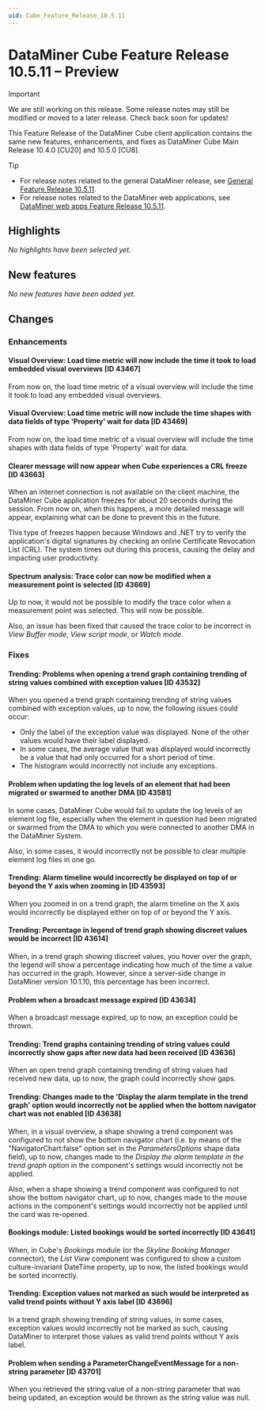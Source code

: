 ```yaml
---
uid: Cube_Feature_Release_10.5.11
---
```


# DataMiner Cube Feature Release 10.5.11 – Preview

> [!IMPORTANT]
> We are still working on this release. Some release notes may still be modified or moved to a later release. Check back soon for updates!

This Feature Release of the DataMiner Cube client application contains the same new features, enhancements, and fixes as DataMiner Cube Main Release 10.4.0 [CU20] and 10.5.0 [CU8].

> [!TIP]
>
> - For release notes related to the general DataMiner release, see [General Feature Release 10.5.11](xref:General_Feature_Release_10.5.11).
> - For release notes related to the DataMiner web applications, see [DataMiner web apps Feature Release 10.5.11](xref:Web_apps_Feature_Release_10.5.11).

## Highlights

*No highlights have been selected yet.*

## New features

*No new features have been added yet.*

## Changes

### Enhancements

#### Visual Overview: Load time metric will now include the time it took to load embedded visual overviews [ID 43467]

<!-- MR 10.4.0 [CU20] / 10.5.0 [CU8] - FR 10.5.11 -->

From now on, the load time metric of a visual overview will include the time it took to load any embedded visual overviews.

#### Visual Overview: Load time metric will now include the time shapes with data fields of type 'Property' wait for data [ID 43469]

<!-- MR 10.4.0 [CU20] / 10.5.0 [CU8] - FR 10.5.11 -->

From now on, the load time metric of a visual overview will include the time shapes with data fields of type 'Property' wait for data.

#### Clearer message will now appear when Cube experiences a CRL freeze [ID 43663]

<!-- MR 10.4.0 [CU20] / 10.5.0 [CU8] - FR 10.5.11 -->

When an internet connection is not available on the client machine, the DataMiner Cube application freezes for about 20 seconds during the session. From now on, when this happens, a more detailed message will appear, explaining what can be done to prevent this in the future.

This type of freezes happen because Windows and .NET try to verify the application's digital signatures by checking an online Certificate Revocation List (CRL). The system times out during this process, causing the delay and impacting user productivity.

#### Spectrum analysis: Trace color can now be modified when a measurement point is selected [ID 43669]

<!-- MR 10.4.0 [CU20] / 10.5.0 [CU8] - FR 10.5.11 -->

Up to now, it would not be possible to modify the trace color when a measurement point was selected. This will now be possible.

Also, an issue has been fixed that caused the trace color to be incorrect in *View Buffer mode*, *View script mode*, or *Watch mode*.

### Fixes

#### Trending: Problems when opening a trend graph containing trending of string values combined with exception values [ID 43532]

<!-- MR 10.4.0 [CU20] / 10.5.0 [CU8] - FR 10.5.11 -->

When you opened a trend graph containing trending of string values combined with exception values, up to now, the following issues could occur:

- Only the label of the exception value was displayed. None of the other values would have their label displayed.
- In some cases, the average value that was displayed would incorrectly be a value that had only occurred for a short period of time.
- The histogram would incorrectly not include any exceptions.

#### Problem when updating the log levels of an element that had been migrated or swarmed to another DMA [ID 43581]

<!-- MR 10.4.0 [CU20] / 10.5.0 [CU8] - FR 10.5.11 -->

In some cases, DataMiner Cube would fail to update the log levels of an element log file, especially when the element in question had been migrated or swarmed from the DMA to which you were connected to another DMA in the DataMiner System.

Also, in some cases, it would incorrectly not be possible to clear multiple element log files in one go.

#### Trending: Alarm timeline would incorrectly be displayed on top of or beyond the Y axis when zooming in [ID 43593]

<!-- MR 10.4.0 [CU20] / 10.5.0 [CU8] - FR 10.5.11 -->

When you zoomed in on a trend graph, the alarm timeline on the X axis would incorrectly be displayed either on top of or beyond the Y axis.

#### Trending: Percentage in legend of trend graph showing discreet values would be incorrect [ID 43614]

<!-- MR 10.4.0 [CU20] / 10.5.0 [CU8] - FR 10.5.11 -->

When, in a trend graph showing discreet values, you hover over the graph, the legend will show a percentage indicating how much of the time a value has occurred in the graph. However, since a server-side change in DataMiner version 10.1.10, this percentage has been incorrect.

#### Problem when a broadcast message expired [ID 43634]

<!-- MR 10.4.0 [CU20] / 10.5.0 [CU8] - FR 10.5.11 -->

When a broadcast message expired, up to now, an exception could be thrown.

#### Trending: Trend graphs containing trending of string values could incorrectly show gaps after new data had been received [ID 43636]

<!-- MR 10.4.0 [CU20] / 10.5.0 [CU8] - FR 10.5.11 -->

When an open trend graph containing trending of string values had received new data, up to now, the graph could incorrectly show gaps.

#### Trending: Changes made to the 'Display the alarm template in the trend graph' option would incorrectly not be applied when the bottom navigator chart was not enabled [ID 43638]

<!-- MR 10.4.0 [CU20] / 10.5.0 [CU8] - FR 10.5.11 -->

When, in a visual overview, a shape showing a trend component was configured to not show the bottom navigator chart (i.e. by means of the "NavigatorChart:false" option set in the *ParametersOptions* shape data field), up to now, changes made to the *Display the alarm template in the trend graph* option in the component's settings would incorrectly not be applied.

Also, when a shape showing a trend component was configured to not show the bottom navigator chart, up to now, changes made to the mouse actions in the component's settings would incorrectly not be applied until the card was re-opened.

#### Bookings module: Listed bookings would be sorted incorrectly [ID 43641]

<!-- MR 10.4.0 [CU20] / 10.5.0 [CU8] - FR 10.5.11 -->

When, in Cube's *Bookings* module (or the *Skyline Booking Manager* connector), the *List View* component was configured to show a custom culture-invariant DateTime property, up to now, the listed bookings would be sorted incorrectly.

#### Trending: Exception values not marked as such would be interpreted as valid trend points without Y axis label [ID 43696]

<!-- MR 10.4.0 [CU20] / 10.5.0 [CU8] - FR 10.5.11 -->

In a trend graph showing trending of string values, in some cases, exception values would incorrectly not be marked as such, causing DataMiner to interpret those values as valid trend points without Y axis label.

#### Problem when sending a ParameterChangeEventMessage for a non-string parameter [ID 43701]

<!-- MR 10.4.0 [CU20] / 10.5.0 [CU8] - FR 10.5.11 -->

When you retrieved the string value of a non-string parameter that was being updated, an exception would be thrown as the string value was null.
